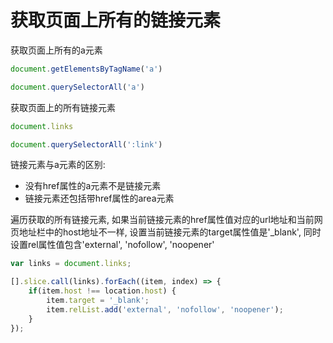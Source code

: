 # 获取页面上所有的链接元素
获取页面上所有的a元素
```js
document.getElementsByTagName('a')

document.querySelectorAll('a')
```

获取页面上的所有链接元素
```js
document.links

document.querySelectorAll(':link')
```

链接元素与a元素的区别:
- 没有href属性的a元素不是链接元素
- 链接元素还包括带href属性的area元素

遍历获取的所有链接元素, 如果当前链接元素的href属性值对应的url地址和当前网页地址栏中的host地址不一样, 设置当前链接元素的target属性值是'_blank', 同时设置rel属性值包含'external', 'nofollow', 'noopener'
```js
var links = document.links;

[].slice.call(links).forEach((item, index) => {
    if(item.host !== location.host) {
        item.target = '_blank';
        item.relList.add('external', 'nofollow', 'noopener');
    }
});
```